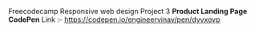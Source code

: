 Freecodecamp Responsive web design Project 3 **Product Landing Page CodePen** Link :- https://codepen.io/engineervinay/pen/dyvxovp
